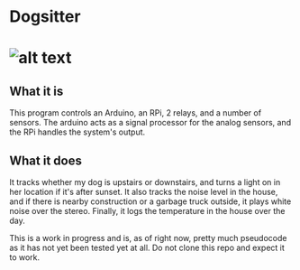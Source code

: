 # Dogsitter
![alt text](https://github.com/goodmajo/Dogsitter/OliveChilling.jpg "Olive, the inspiration for this project")
==============================================================================================================

## What it is
This program controls an Arduino, an RPi, 2 relays, and a number of sensors. The arduino acts as a signal processor for the analog sensors, and the RPi handles the system's output.
## What it does
It tracks whether my dog is upstairs or downstairs, and turns a light on in her location if it's after sunset. It also tracks the noise level in the house, and if there is nearby construction or a garbage truck outside, it plays white noise over the stereo. Finally, it logs the temperature in the house over the day.

This is a work in progress and is, as of right now, pretty much pseudocode as it has not yet been tested yet at all. Do not clone this repo and expect it to work.
